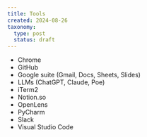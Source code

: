 ```yaml
---
title: Tools
created: 2024-08-26
taxonomy:
  type: post
  status: draft
---
```


* Chrome
* GitHub
* Google suite (Gmail, Docs, Sheets, Slides)
* LLMs (ChatGPT, Claude, Poe)
* iTerm2
* Notion.so
* OpenLens
* PyCharm
* Slack
* Visual Studio Code